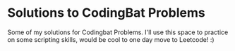 # Solutions to CodingBat Problems
Some of my solutions for Codingbat Problems. I'll use this space to practice on some scripting skills, would be cool to one day move to Leetcode! :)
